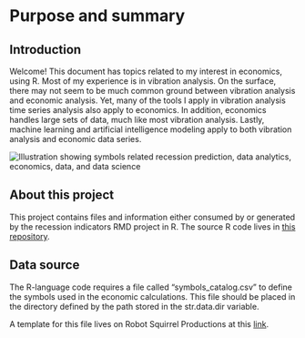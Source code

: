 # Purpose and summary

## Introduction

Welcome! This document has topics related to my interest in economics, using R. Most of my experience is in vibration analysis. On the surface, there may not seem to be much common ground between vibration analysis and economic analysis. Yet, many of the tools I apply in vibration analysis time series analysis also apply to economics. In addition, economics handles large sets of data, much like most vibration analysis. Lastly, machine learning and artificial intelligence modeling apply to both vibration analysis and economic data series.

![Illustration showing symbols related recession prediction, data analytics, economics, data, and data science	](https://robotsquirrelproductions.com/wp-content/uploads/2025/10/ChatGPT-Image-Oct-15-2025-09_50_26-AM.png)

## About this project

This project contains files and information either consumed by or generated by the recession indicators RMD project in R. The source R code lives in [this repository](https://github.com/MoreCoffee12/Economics).

## Data source

The R-language code requires a file called “symbols_catalog.csv” to define the symbols used in the economic calculations. This file should be placed in the directory defined by the path stored in the str.data.dir variable.

A template for this file lives on Robot Squirrel Productions at this [link](https://robotsquirrelproductions.com/download/recession-indicators-symbols/).
